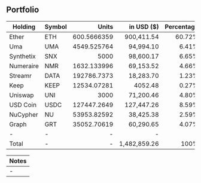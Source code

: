 ## Portfolio

| Holding              | Symbol | Units       | in USD ($)  | Percentage |
|----------------------|--------|-------------:|-------------:|------------:|
| Ether     | ETH    | 600.5666359 | 900,411.54  | 60.72%     |
| Uma       | UMA    | 4549.525764 | 94,994.10    | 6.41%      |
| Synthetix | SNX    | 5000        | 98,600.17    | 6.65%      |
| Numeraire | NMR    | 1632.133996 | 69,153.52    | 4.66%      |
| Streamr   | DATA   | 192786.7373 | 18,283.70    | 1.23%      |
| Keep      | KEEP   | 12534.07281 | 4052.48     | 0.27%      |
| Uniswap   | UNI    | 3000        | 71,200.46    | 4.80%      |
| USD Coin  | USDC   | 127447.2649 | 127,447.26  | 8.59%      |
| NuCypher  | NU     | 53953.82592 | 38,425.38    | 2.59%      |
| Graph     | GRT    | 35052.70619 | 60,290.65    | 4.07%      |
| -         | -      | -           | -            | -          |
| Total     | -      | -           | 1,482,859.26 | 100%       |

|Notes|
|---|
|-|

